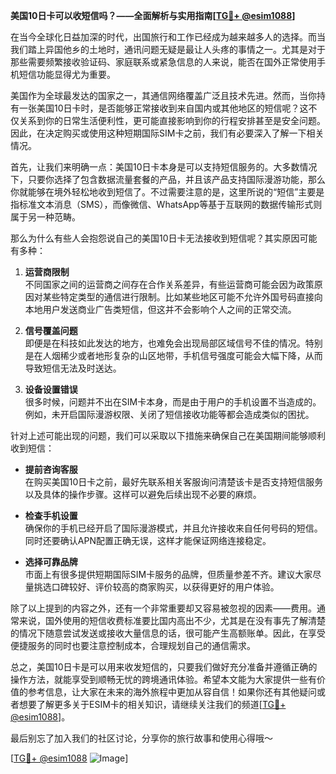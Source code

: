 **美国10日卡可以收短信吗？——全面解析与实用指南[[TG💪+ @esim1088](https://t.me/s/esim1088)]**

在当今全球化日益加深的时代，出国旅行和工作已经成为越来越多人的选择。而当我们踏上异国他乡的土地时，通讯问题无疑是最让人头疼的事情之一。尤其是对于那些需要频繁接收验证码、家庭联系或紧急信息的人来说，能否在国外正常使用手机短信功能显得尤为重要。

美国作为全球最发达的国家之一，其通信网络覆盖广泛且技术先进。然而，当你持有一张美国10日卡时，是否能够正常接收到来自国内或其他地区的短信呢？这不仅关系到你的日常生活便利性，更可能直接影响到你的行程安排甚至是安全问题。因此，在决定购买或使用这种短期国际SIM卡之前，我们有必要深入了解一下相关情况。

首先，让我们来明确一点：美国10日卡本身是可以支持短信服务的。大多数情况下，只要你选择了包含数据流量套餐的产品，并且该产品支持国际漫游功能，那么你就能够在境外轻松地收到短信了。不过需要注意的是，这里所说的“短信”主要是指标准文本消息（SMS），而像微信、WhatsApp等基于互联网的数据传输形式则属于另一种范畴。

那么为什么有些人会抱怨说自己的美国10日卡无法接收到短信呢？其实原因可能有多种：

1. **运营商限制**  
   不同国家之间的运营商之间存在合作关系差异，有些运营商可能会因为政策原因对某些特定类型的通信进行限制。比如某些地区可能不允许外国号码直接向本地用户发送商业广告类短信，但这并不会影响个人之间的正常交流。

2. **信号覆盖问题**  
   即便是在科技如此发达的地方，也难免会出现局部区域信号不佳的情况。特别是在人烟稀少或者地形复杂的山区地带，手机信号强度可能会大幅下降，从而导致短信无法及时送达。

3. **设备设置错误**  
   很多时候，问题并不出在SIM卡本身，而是由于用户的手机设置不当造成的。例如，未开启国际漫游权限、关闭了短信接收功能等都会造成类似的困扰。

针对上述可能出现的问题，我们可以采取以下措施来确保自己在美国期间能够顺利收到短信：

- **提前咨询客服**  
  在购买美国10日卡之前，最好先联系相关客服询问清楚该卡是否支持短信服务以及具体的操作步骤。这样可以避免后续出现不必要的麻烦。

- **检查手机设置**  
  确保你的手机已经开启了国际漫游模式，并且允许接收来自任何号码的短信。同时还要确认APN配置正确无误，这样才能保证网络连接稳定。

- **选择可靠品牌**  
  市面上有很多提供短期国际SIM卡服务的品牌，但质量参差不齐。建议大家尽量挑选口碑较好、评价较高的商家购买，以获得更好的用户体验。

除了以上提到的内容之外，还有一个非常重要却又容易被忽视的因素——费用。通常来说，国外使用的短信收费标准要比国内高出不少，尤其是在没有事先了解清楚的情况下随意尝试发送或接收大量信息的话，很可能产生高额账单。因此，在享受便捷服务的同时也要注意控制成本，合理规划自己的通信需求。

总之，美国10日卡是可以用来收发短信的，只要我们做好充分准备并遵循正确的操作方法，就能享受到顺畅无忧的跨境通讯体验。希望本文能为大家提供一些有价值的参考信息，让大家在未来的海外旅程中更加从容自信！如果你还有其他疑问或者想要了解更多关于ESIM卡的相关知识，请继续关注我们的频道[[TG💪+ @esim1088](https://t.me/s/esim1088)]。

最后别忘了加入我们的社区讨论，分享你的旅行故事和使用心得哦～  

[[TG💪+ @esim1088](https://t.me/s/esim1088) ![Image](https://i.postimg.cc/4NQfJmqS/Snipaste-2025-05-13-00-14-12.png)]
